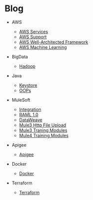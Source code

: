 # Blog

- AWS
  - [AWS Services](./micro/aws/AWSServices.md)
  - [AWS Support](./micro/aws/AWSSupport.md)
  - [AWS Well-Architected Framework](./micro/aws/AWSWellArchitectedFramework.md)
  - [AWS Machine Learning](./micro/aws/MachineLearning.md)
 
- BigData
  - [Hadoop](./micro/bigdata/Hadoop.md)

- Java
  - [Keystore](./micro/java/Keystore.md)
  - [OOPs](./micro/java/OOPS.md)

- MuleSoft
  - [Integration](./micro/mulesoft/Integration.md)
  - [RAML 1.0](./micro/mulesoft/RAML10.md)
  - [DataWeave](./micro/mulesoft/DataWeave.md)
  - [Mule3 Http File Upload](https://github.com/toskumar/mulesoft/tree/master/m3_http_file_upload)
  - [Mule3 Traning Modules](https://github.com/toskumar/mulesoft/tree/master/m3_training_modules)
  - [Mule4 Training Modules](https://github.com/toskumar/mulesoft/tree/master/m4_core_components)

- Apigee
  - [Apigee](./micro/apigee)
  
- Docker
  - [Docker](./micro/docker)
 
- Terraform
  - [Terraform](./micro/terraform)
